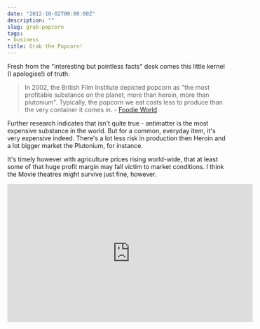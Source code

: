 ```yaml
---
date: "2012-10-02T00:00:00Z"
description: ""
slug: grab-popcorn
tags:
- business
title: Grab the Popcorn!
---
```


Fresh from the "interesting but pointless facts" desk comes this little kernel (I apologise!) of truth:

>In 2002, the British Film Institute depicted popcorn as "the most profitable substance on the planet, more than heroin, more than plutonium". Typically, the popcorn we eat costs less to produce than the very container it comes in. - <a href="http://www.afoodieworld.com/en/features/all-features/articles/popcorn.html">Foodie World</a>

Further research indicates that isn't quite true - antimatter is the most expensive substance in the world. But for a common, everyday item, it's very expensive indeed. There's a lot less risk in production then Heroin and a lot bigger market the Plutonium, for instance.<br />

It's timely however with agriculture prices rising world-wide, that at least some of that huge profit margin may fall victim to market conditions. I think the Movie theatres might survive just fine, however.

<iframe allowfullscreen="allowfullscreen" frameborder="0" height="315" src="http://www.youtube.com/embed/b1cz8IasV4w" width="560"></iframe>